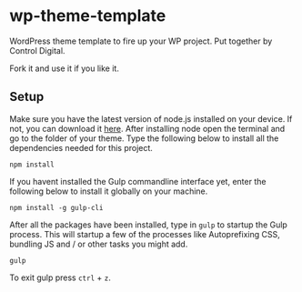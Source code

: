 # wp-theme-template
WordPress theme template to fire up your WP project.
Put together by Control Digital.

Fork it and use it if you like it.

## Setup
Make sure you have the latest version of node.js installed on your device. If not, you can download it [here](https://nodejs.org/en/).
After installing node open the terminal and go to the folder of your theme.
Type the following below to install all the dependencies needed for this project.
```
npm install
```

If you havent installed the Gulp commandline interface yet, enter the following below to install it globally on your machine.
```
npm install -g gulp-cli
```

After all the packages have been installed, type in `gulp` to startup the Gulp process.
This will startup a few of the processes like Autoprefixing CSS, bundling JS and / or other tasks you might add.
```
gulp
```

To exit gulp press `ctrl` + `z`.